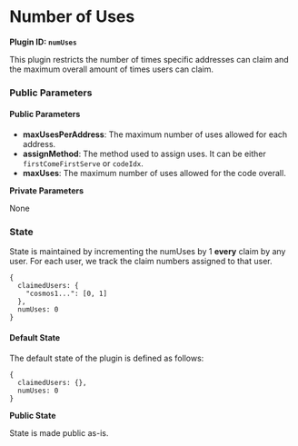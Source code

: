 # Number of Uses

**Plugin ID: `numUses`**

This plugin restricts the number of times specific addresses can claim and the maximum overall amount of times users can claim.

### Public Parameters

#### Public Parameters

* **maxUsesPerAddress**: The maximum number of uses allowed for each address.
* **assignMethod**: The method used to assign uses. It can be either `firstComeFirstServe` or `codeIdx`.
* **maxUses**: The maximum number of uses allowed for the code overall.

**Private Parameters**

None

### State

State is maintained by incrementing the numUses by 1 **every** claim by any user. For each user, we track the claim numbers assigned to that user.

```
{
  claimedUsers: {
    "cosmos1...": [0, 1]
  },
  numUses: 0
}
```

#### Default State

The default state of the plugin is defined as follows:

```
{
  claimedUsers: {},
  numUses: 0
}
```

**Public State**

State is made public as-is.

